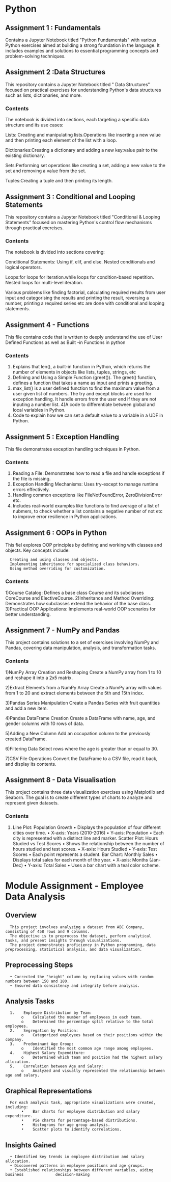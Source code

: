 # Python
## Assignment 1 : Fundamentals
 Contains a Jupyter Notebook titled "Python Fundamentals" with various Python exercises aimed at building a strong foundation in the language. 
 It includes examples and solutions to essential programming concepts and problem-solving techniques.
## Assignment 2 :Data Structures
This repository contains a Jupyter Notebook titled " Data Structures" focused on practical exercises for understanding Python's data structures such as lists, dictionaries, and more.
### Contents
The notebook is divided into sections, each targeting a specific data structure and its use cases:

Lists: Creating and manipulating lists.Operations like inserting a new value and then printing each element of the list with a loop.

Dictionaries:Creating a dictionary and adding a new key:value pair to the existing dictionary.

Sets:Performing set operations like creating a set, adding a new value to the set and removing a value from the set.

Tuples:Creating a tuple and then printing its length.

## Assignment 3 : Conditional and Looping Statements
This repository contains a Jupyter Notebook titled "Conditional & Looping Statements" focused on mastering Python's control flow mechanisms through practical exercises.

### Contents
The notebook is divided into sections covering:

Conditional Statements: Using if, elif, and else. Nested conditionals and logical operators.

Loops:for loops for iteration.while loops for condition-based repetition. Nested loops for multi-level iteration.

Various problems like finding factorial, calculating required results from user input and categorising the results and printing the result, reversing a number, printing a required series etc are done with conditional and looping statements.

## Assignment 4 - Functions
 This file contains code that is written to deeply understand the use of 
 User Defined Functions as well as Built -in Functions in python
### Contents
1. Explains that len(), a built-in function in Python, which returns the number of elements in objects like lists, tuples, strings, etc
2. Defining and Using a Simple Function (greet()). The greet() function, defines a function that takes a name as input and prints a greeting.
3. max_list() is a user defined function to find the maximum value from a user given list of numbers. The try and except blocks are used for exception handling. It handle errors from the user end if they are not inputing a number list. 4)A code to differentiate between global and local variables in Python.
4. Code to explain how we can set a default value to a variable in a UDF in Python.
## Assignment 5 : Exception Handling
 This file demonstrates exception handling techniques in Python.
### Contents
1. Reading a File: Demonstrates how to read a file and handle exceptions if the file is missing.
2. Exception Handling Mechanisms: Uses try-except to manage runtime errors effectively.
3. Handling common exceptions like FileNotFoundError, ZeroDivisionError etc.
4. Includes real-world examples like functions to find average of a list of nubmers, to check whether a list contains a negative number of not etc to improve error resilience in Python applications.
## Assignment 6 : OOPs in Python
  This fiel explores OOP principles by defining and working with classes and objects. Key concepts include:

      Creating and using classes and objects.
      Implementing inheritance for specialized class behaviors.
      Using method overriding for customization.
### Contents
 1)Course Catalog: Defines a base class Course and its subclasses CoreCourse and ElectiveCourse.
 2)Inheritance and Method Overriding: Demonstrates how subclasses extend the behavior of the base class.
 3)Practical OOP Applications: Implements real-world OOP scenarios for better understanding.
## Assignment 7 - NumPy and Pandas
  This project contains solutions to a set of exercises involving NumPy and Pandas, covering data manipulation, analysis, and transformation tasks.
### Contents
 1)NumPy Array Creation and Reshaping
 	Create a NumPy array from 1 to 10 and reshape it into a 2x5 matrix.

 2)Extract Elements from a NumPy Array
      Create a NumPy array with values from 1 to 20 and extract elements between the 5th and 15th index.

 3)Pandas Series Manipulation
      Create a Pandas Series with fruit quantities and add a new item.

 4)Pandas DataFrame Creation
      Create a DataFrame with name, age, and gender columns with 10 rows of data.

 5)Adding a New Column
      Add an occupation column to the previously created DataFrame.

 6)Filtering Data
      Select rows where the age is greater than or equal to 30.

 7)CSV File Operations
      Convert the DataFrame to a CSV file, read it back, and display its contents.
## Assignment 8 - Data Visualisation
  This project contains three data visualization exercises using Matplotlib and Seaborn. 
  The goal is to create different types of charts to analyze and represent given datasets.
### Contents
 1. Line Plot: Population Growth
      •	Displays the population of four different cities over time.
      •	X-axis: Years (2010-2016)
      •	Y-axis: Population
      •	Each city is represented with a distinct line and marker.
Scatter Plot: Hours Studied vs Test Scores • Shows the relationship between the number of hours studied and test scores. • X-axis: Hours Studied • Y-axis: Test Scores • Each point represents a student.
Bar Chart: Monthly Sales • Displays total sales for each month of the year. • X-axis: Months (Jan-Dec) • Y-axis: Total Sales • Uses a bar chart with a teal color scheme.
# Module Assignment - Employee Data Analysis
## Overview
      This project involves analyzing a dataset from ABC Company, consisting of 458 rows and 9 columns.
      The objective is to preprocess the dataset, perform analytical tasks, and present insights through visualizations.
      The project demonstrates proficiency in Python programming, data preprocessing, statistical analysis, and data visualization.
## Preprocessing Steps
      •	Corrected the "height" column by replacing values with random numbers between 150 and 180.
      •	Ensured data consistency and integrity before analysis.
## Analysis Tasks
      1.	Employee Distribution by Team:
           o	Calculated the number of employees in each team.
           o	Determined the percentage split relative to the total employees.
      2.	Segregation by Position:
           o	Categorized employees based on their positions within the company.
      3.	Predominant Age Group:
           o	Identified the most common age range among employees.
      4.	Highest Salary Expenditure:
           o	Determined which team and position had the highest salary allocation.
      5.	Correlation between Age and Salary:
           o	Analyzed and visually represented the relationship between age and salary.
## Graphical Representations
      For each analysis task, appropriate visualizations were created, including:
           •	Bar charts for employee distribution and salary expenditure.
           •	Pie charts for percentage-based distributions.
           •	Histograms for age group analysis.
           •	Scatter plots to identify correlations.
## Insights Gained
      •	Identified key trends in employee distribution and salary allocation.
      •	Discovered patterns in employee positions and age groups.
      •	Established relationships between different variables, aiding business              decision-making
